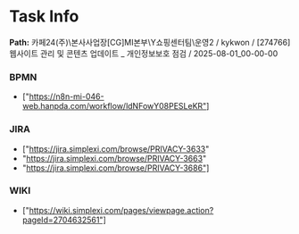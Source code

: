 # Task Info

**Path:** 카페24(주)\본사사업장\[CG]MI본부\Y쇼핑센터팀\운영2 / kykwon / [274766] 웹사이트 관리 및 콘텐츠 업데이트 _ 개인정보보호 점검 / 2025-08-01_00-00-00

### BPMN
- ["https://n8n-mi-046-web.hanpda.com/workflow/ldNFowY08PESLeKR"]

### JIRA
- ["https://jira.simplexi.com/browse/PRIVACY-3633"
- "https://jira.simplexi.com/browse/PRIVACY-3663"
- "https://jira.simplexi.com/browse/PRIVACY-3686"]

### WIKI
- ["https://wiki.simplexi.com/pages/viewpage.action?pageId=2704632561"]

